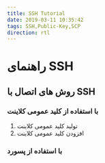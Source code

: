 ```yaml
---
title: SSH Tutorial
date: 2019-03-11 10:35:42
tags: SSH,Public-Key,SCP
direction: rtl
---
```


# راهنمای SSH
## روش های اتصال با SSH

### با استفاده از کلید عمومی کلاینت
1. تولید کلید عمومی کلاینت
2. افزودن کلید عمومی کلاینت

### با استفاده از پسورد

